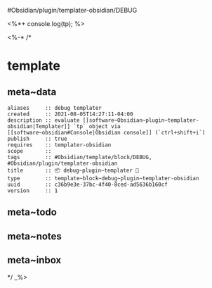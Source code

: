 #Obsidian/plugin/templater-obsidian/DEBUG

<%*+ console.log(tp); %>

<%-*
/*

# template

## meta~data

```dataviewfield
aliases     :: debug templater
created     :: 2021-08-05T14:27:11-04:00
description :: evaluate [[software~Obsidian~plugin~templater-obsidian|Templater]] `tp` object via [[software~obsidian#Console|Obsidian console]] (`ctrl+shift+i`)
publish     :: true
requires    :: templater-obsidian
scope       :: 
tags        :: #Obsidian/template/block/DEBUG, #Obsidian/plugin/templater-obsidian
title       :: 📦 debug~plugin~templater 🐛
type        :: template~block~debug~plugin~templater-obsidian
uuid        :: c36b9e3e-37bc-4f40-8ced-ad5636b160cf
version     :: 1
```

## meta~todo

## meta~notes

## meta~inbox

*/
_%>